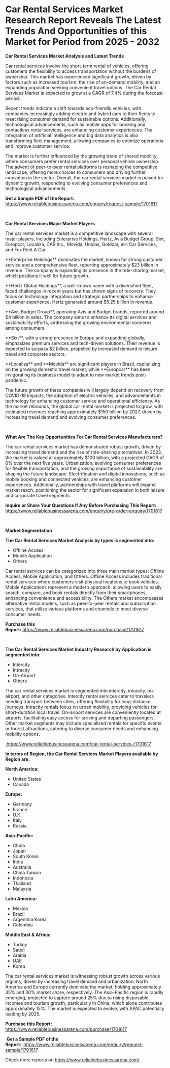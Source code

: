 <p><h1>Car Rental Services Market Research Report Reveals The Latest Trends And Opportunities of this Market for Period from 2025 - 2032</h1></p><p><strong>Car Rental Services Market Analysis and Latest Trends</strong></p>
<p><p>Car rental services involve the short-term rental of vehicles, offering customers the flexibility to access transportation without the burdens of ownership. This market has experienced significant growth, driven by factors such as increased tourism, the rise of on-demand mobility, and an expanding population seeking convenient travel options. The Car Rental Services Market is expected to grow at a CAGR of 7.4% during the forecast period.</p><p>Recent trends indicate a shift towards eco-friendly vehicles, with companies increasingly adding electric and hybrid cars to their fleets to meet rising consumer demand for sustainable options. Additionally, technological advancements, such as mobile apps for booking and contactless rental services, are enhancing customer experiences. The integration of artificial intelligence and big data analytics is also transforming fleet management, allowing companies to optimize operations and improve customer service.</p><p>The market is further influenced by the growing trend of shared mobility, where consumers prefer rental services over personal vehicle ownership. The advent of peer-to-peer rental platforms is reshaping the competitive landscape, offering more choices to consumers and driving further innovation in the sector. Overall, the car rental services market is poised for dynamic growth, responding to evolving consumer preferences and technological advancements.</p></p>
<p><strong>Get a Sample PDF of the Report:&nbsp;</strong> <a href="https://www.reliablebusinessarena.com/enquiry/request-sample/1701617?utm_campaign=2984&utm_medium=2&utm_source=Github&utm_content=ia&utm_term=30032025&utm_id=car-rental-services">https://www.reliablebusinessarena.com/enquiry/request-sample/1701617</a></p>
<p>&nbsp;</p>
<p><strong>Car Rental Services Major Market Players</strong></p>
<p><p>The car rental services market is a competitive landscape with several major players, including Enterprise Holdings, Hertz, Avis Budget Group, Sixt, Europcar, Localiza, CAR Inc., Movida, Unidas, Goldcar, eHi Car Services, and Fox Rent A Car. </p><p>**Enterprise Holdings** dominates the market, known for strong customer service and a comprehensive fleet, reporting approximately $23 billion in revenue. The company is expanding its presence in the ride-sharing market, which positions it well for future growth.</p><p>**Hertz Global Holdings**, a well-known name with a diversified fleet, faced challenges in recent years but has shown signs of recovery. They focus on technology integration and strategic partnerships to enhance customer experience. Hertz generated around $5.25 billion in revenue.</p><p>**Avis Budget Group**, operating Avis and Budget brands, reported around $4 billion in sales. The company aims to enhance its digital services and sustainability efforts, addressing the growing environmental concerns among consumers. </p><p>**Sixt**, with a strong presence in Europe and expanding globally, emphasizes premium services and tech-driven solutions. Their revenue is expected to surpass $2 billion, propelled by increased demand in leisure travel and corporate sectors.</p><p>**Localiza** and **Movida** are significant players in Brazil, capitalizing on the growing domestic travel market, while **Europcar** has been invigorating its business model to adapt to new market trends post-pandemic.</p><p>The future growth of these companies will largely depend on recovery from COVID-19 impacts, the adoption of electric vehicles, and advancements in technology for enhancing customer service and operational efficiency. As the market rebounds, the global car rental market is projected to grow, with estimated revenues reaching approximately $150 billion by 2027, driven by increasing travel demand and evolving consumer preferences.</p></p>
<p>&nbsp;</p>
<p><strong>What Are The Key Opportunities For Car Rental Services Manufacturers?</strong></p>
<p><p>The car rental services market has demonstrated robust growth, driven by increasing travel demand and the rise of ride-sharing alternatives. In 2023, the market is valued at approximately $100 billion, with a projected CAGR of 6% over the next five years. Urbanization, evolving consumer preferences for flexible transportation, and the growing importance of sustainability are shaping the future landscape. Electrification and digital innovations, such as mobile booking and connected vehicles, are enhancing customer experiences. Additionally, partnerships with travel platforms will expand market reach, positioning the sector for significant expansion in both leisure and corporate travel segments.</p></p>
<p><strong>Inquire or Share Your Questions If Any Before Purchasing This Report:</strong> <a href="https://www.reliablebusinessarena.com/enquiry/pre-order-enquiry/1701617?utm_campaign=2984&utm_medium=2&utm_source=Github&utm_content=ia&utm_term=30032025&utm_id=car-rental-services">https://www.reliablebusinessarena.com/enquiry/pre-order-enquiry/1701617</a></p>
<p>&nbsp;</p>
<p><strong>Market Segmentation</strong></p>
<p><strong>The Car Rental Services Market Analysis by types is segmented into:</strong></p>
<p><ul><li>Offline Access</li><li>Mobile Application</li><li>Others</li></ul></p>
<p><p>Car rental services can be categorized into three main market types: Offline Access, Mobile Application, and Others. Offline Access includes traditional rental services where customers visit physical locations to book vehicles. Mobile Applications represent a modern approach, allowing users to easily search, compare, and book rentals directly from their smartphones, enhancing convenience and accessibility. The Others market encompasses alternative rental models, such as peer-to-peer rentals and subscription services, that utilize various platforms and channels to meet diverse consumer needs.</p></p>
<p><strong>Purchase this Report:&nbsp;</strong><a href="https://www.reliablebusinessarena.com/purchase/1701617?utm_campaign=2984&utm_medium=2&utm_source=Github&utm_content=ia&utm_term=30032025&utm_id=car-rental-services">https://www.reliablebusinessarena.com/purchase/1701617</a></p>
<p>&nbsp;</p>
<p><strong>The Car Rental Services Market Industry Research by Application is segmented into:</strong></p>
<p><ul><li>Intercity</li><li>Intracity</li><li>On-Airport</li><li>Others</li></ul></p>
<p><p>The car rental services market is segmented into intercity, intracity, on-airport, and other categories. Intercity rental services cater to travelers needing transport between cities, offering flexibility for long-distance journeys. Intracity rentals focus on urban mobility, providing vehicles for short-duration local travel. On-airport services are conveniently located at airports, facilitating easy access for arriving and departing passengers. Other market segments may include specialized rentals for specific events or tourist attractions, catering to diverse consumer needs and enhancing mobility options.</p></p>
<p><a href="https://www.reliablebusinessarena.com/car-rental-services-r1701617?utm_campaign=2984&utm_medium=2&utm_source=Github&utm_content=ia&utm_term=30032025&utm_id=car-rental-services">&nbsp;https://www.reliablebusinessarena.com/car-rental-services-r1701617</a></p>
<p><strong>In terms of Region, the Car Rental Services Market Players available by Region are:</strong></p>
<p>
    <p> <strong> North America: </strong>
        <ul>
            <li>United States</li>
            <li>Canada</li>
        </ul>
        </p> 
    <p> <strong> Europe: </strong>
        <ul>
            <li>Germany</li>
            <li>France</li>
            <li>U.K.</li>
            <li>Italy</li>
            <li>Russia</li>
        </ul>
        </p> 
    <p> <strong> Asia-Pacific: </strong>
        <ul>
            <li>China</li>
            <li>Japan</li>
            <li>South Korea</li>
            <li>India</li>
            <li>Australia</li>
            <li>China Taiwan</li>
            <li>Indonesia</li>
            <li>Thailand</li>
            <li>Malaysia</li>
        </ul>
        </p> 
    <p> <strong> Latin America: </strong>
        <ul>
            <li>Mexico</li>
            <li>Brazil</li>
            <li>Argentina Korea</li>
            <li>Colombia</li>
        </ul>
        </p> 
    <p> <strong> Middle East & Africa: </strong>
        <ul>
            <li>Turkey</li>
            <li>Saudi</li>
            <li>Arabia</li>
            <li>UAE</li>
            <li>Korea</li>
        </ul>
    </p>
    </p>
<p><p>The car rental services market is witnessing robust growth across various regions, driven by increasing travel demand and urbanization. North America and Europe currently dominate the market, holding approximately 35% and 30% market share, respectively. The Asia-Pacific region is rapidly emerging, projected to capture around 25% due to rising disposable incomes and tourism growth, particularly in China, which alone contributes approximately 15%. The market is expected to evolve, with APAC potentially leading by 2025.</p></p>
<p><strong>Purchase this Report: </strong><a href="https://www.reliablebusinessarena.com/purchase/1701617?utm_campaign=2984&utm_medium=2&utm_source=Github&utm_content=ia&utm_term=30032025&utm_id=car-rental-services">https://www.reliablebusinessarena.com/purchase/1701617</a></p>
<p>&nbsp;<strong>Get a Sample PDF of the Report:&nbsp;&nbsp;</strong><a href="https://www.reliablebusinessarena.com/enquiry/request-sample/1701617?utm_campaign=2984&utm_medium=2&utm_source=Github&utm_content=ia&utm_term=30032025&utm_id=car-rental-services">https://www.reliablebusinessarena.com/enquiry/request-sample/1701617</a></p>
<p><strong></strong></p>
<p>Check more reports on <a href="https://www.reliablebusinessarena.com/?utm_campaign=2984&utm_medium=2&utm_source=Github&utm_content=ia&utm_term=30032025&utm_id=car-rental-services">https://www.reliablebusinessarena.com/</a></p>